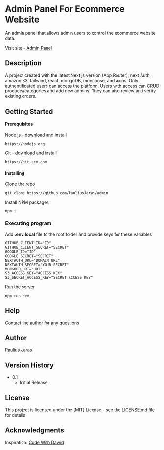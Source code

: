 # Admin Panel For Ecommerce Website

An admin panel that allows admin users to control the ecommerce website data. 

Visit site - [Admin Panel](https://admin-nu-wine.vercel.app/)

## Description

A project created with the latest Next js version (App Router), next Auth, amazon S3, tailwind, react, mongoDB, mongoose, and axios. Only authentificated users can access the platform. Users with access can CRUD products/categories and add new admins. They can also review and verify existing orders.

## Getting Started

#### Prerequisites
Node.js - download and install

```
https://nodejs.org
```

Git - download and install

```
https://git-scm.com
```
#### Installing

Clone the repo

```
git clone https://github.com/PauliusJaras/admin
```

Install NPM packages

```
npm i
```

### Executing program

Add **.env.local** file to the root folder and provide keys for these variables

```
GITHUB_CLIENT_ID="ID"
GITHUB_CLIENT_SECRET="SECRET"
GOOGLE_ID="ID"
GOOGLE_SECRET="SECRET"
NEXTAUTH_URL="DOMAIN URL"
NEXTAUTH_SECRET="YOUR SECRET"
MONGODB_URI="URI"
S3_ACCESS_KEY="ACCESS KEY"
S3_SECRET_ACCESS_KEY="SECRET ACCESS KEY"
```

Run the server

```
npm run dev
```

## Help

Contact the author for any questions 

## Author

[Paulius Jaras](https://www.linkedin.com/in/paulius-jaras/)

## Version History

* 0.1
    * Initial Release

## License

This project is licensed under the [MIT] License - see the LICENSE.md file for details

## Acknowledgments

Inspiration: [Code With Dawid](https://github.com/dejwid/)
